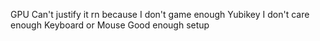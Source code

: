 GPU
	Can't justify it rn because I don't game enough
Yubikey
	I don't care enough
Keyboard or Mouse
	Good enough setup